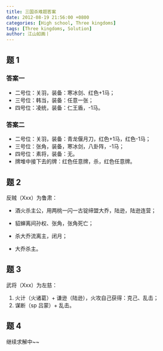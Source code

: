 ```yaml
---
title: 三国杀难题答案
date: 2012-08-19 21:56:00 +0800
categories: [High school, Three kingdoms]
tags: [Three kingdoms, Solution]
author: 江山如画丨
---
```


## 题 1

### 答案一

- 二号位：关羽，装备：寒冰剑、红色+1马；
- 三号位：韩当，装备：任意一张；
- 四号位：凌统，装备：仁王盾，-1马。

### 答案二

- 二号位：关羽，装备：青龙偃月刀，红色+1马，红色-1马；
- 三号位：张角，装备，寒冰剑，八卦阵，-1马；
- 四号位：素将，装备：无。
- 牌堆中接下去的牌：红色任意牌，杀，红色任意牌。

## 题 2

反贼（Xxx）为鲁肃：

- 酒火杀主公，用两桃一闪一古锭缔盟大乔，陆逊，陆逊连营；

- 貂蝉离间孙权、张角，张角死亡；
- 杀大乔流离主，闭月；
- 大乔杀主。

## 题 3

武将（Xxx）为左慈：

1. 火计（火诸葛）+ 谦逊（陆逊），火攻自己获得：克己、乱击；
2. 谋断（sp 吕蒙）+ 乱击。

## 题 4

继续求解中~~